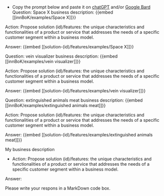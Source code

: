 - Copy the prompt below and paste it on [chatGPT](https://chat.openai.com) and/or [Google Bard](https://bard.google.com/chat)
Question: Space X business description:
{{embed [[innBoK/examples/Space X]]}}

Action: Propose solution (id)/features: the unique characteristics and functionalities of a product or service that addresses the needs of a specific customer segment within a business model.

Answer:
{{embed [[solution-(id)/features/examples/Space X]]}}

Question: vein visualizer business description:
{{embed [[innBoK/examples/vein visualizer]]}}

Action: Propose solution (id)/features: the unique characteristics and functionalities of a product or service that addresses the needs of a specific customer segment within a business model.

Answer:
{{embed [[solution-(id)/features/examples/vein visualizer]]}}

Question: extinguished animals meat business description:
{{embed [[innBoK/examples/extinguished animals meat]]}}

Action: Propose solution (id)/features: the unique characteristics and functionalities of a product or service that addresses the needs of a specific customer segment within a business model.

Answer:
{{embed [[solution-(id)/features/examples/extinguished animals meat]]}}



My business description

<CONTEXT>

- Action:
Propose solution (id)/features: the unique characteristics and functionalities of a product or service that addresses the needs of a specific customer segment within a business model.

Answer:

Please write your respons in a MarkDown code box.



